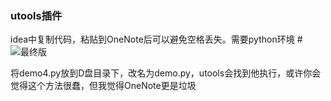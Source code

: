 ### utools插件
idea中复制代码，粘贴到OneNote后可以避免空格丢失。需要python环境
#![最终版](https://user-images.githubusercontent.com/63416502/233420548-8ff330a6-88d7-40f1-9767-ccfdea7b7e4a.gif)

将demo4.py放到D盘目录下，改名为demo.py，utools会找到他执行，或许你会觉得这个方法很蠢，但我觉得OneNote更是垃圾
